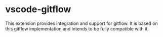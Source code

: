 # vscode-gitflow

This extension provides integration and support for gitflow. It is based on this gitflow implementation and intends to be fully compatible with it.
